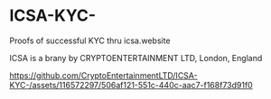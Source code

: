 # ICSA-KYC-

Proofs of successful KYC thru icsa.website

ICSA is a brany by CRYPTOENTERTAINMENT LTD, London, England


https://github.com/CryptoEntertainmentLTD/ICSA-KYC-/assets/116572297/506af121-551c-440c-aac7-f168f73d91f0
